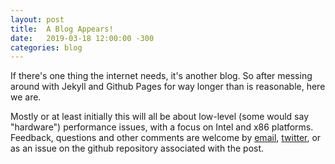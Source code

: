 ```yaml
---
layout: post
title:  A Blog Appears!
date:   2019-03-18 12:00:00 -300
categories: blog
---
```


If there's one thing the internet needs, it's another blog. So after messing around with Jekyll and Github Pages for way longer than is reasonable, here we are.

Mostly or at least initially this will all be about low-level (some would say "hardware") performance issues, with a focus on Intel and x86 platforms. Feedback, questions and other comments are welcome by [email](mailto:travis.downs@gmail.com), [twitter](https://www.twitter.com/trav_downs), or as an issue on the github repository associated with the post.

